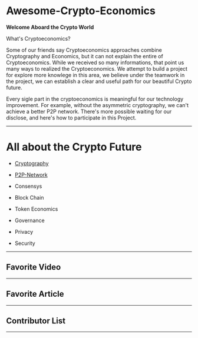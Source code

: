 # Awesome-Crypto-Economics


**Welcome Aboard the Crypto World**

What's Cryptoeconomics?

Some of our friends say Cryptoeconomics approaches combine Cryptography and Economics, but it can not explain the entire of Cryptoeconomics. While we received so many informations, that point us many ways to realized the Cryptoeconomics. We attempt to build a project for explore more knowlege in this area, we believe under the teamwork in the project, we can establish a clear and useful path for our beautiful Crypto future.

Every sigle part in the cryptoeconomics is meaningful for our technology improvement. For example, without the asymmetric cryptography, we can't achieve a better P2P network. There's more possible waiting for our disclose, and here's how to participate in this Project.

--- 

# All about the Crypto Future

- [Cryptography](https://github.com/Awesome-Crypto-Economics/Awesome-Crypto-Economics/blob/master/Cryptography.md)
 
- [P2P-Network](https://github.com/Awesome-Crypto-Economics/Awesome-Crypto-Economics/blob/master/P2P-Network.md)
   
- Consensys
  
- Block Chain
  
- Token Economics
  
- Governance
  
- Privacy

- Security



--- 

## Favorite Video



--- 

## Favorite Article



--- 

## Contributor List



--- 






